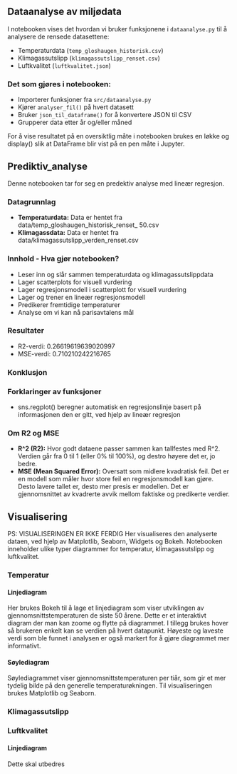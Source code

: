 ## Dataanalyse av miljødata
I notebooken vises det hvordan vi bruker funksjonene i `dataanalyse.py` til å analysere de rensede datasettene: 

- Temperaturdata (`temp_gloshaugen_historisk.csv`)
- Klimagassutslipp (`klimagassutslipp_renset.csv`)
- Luftkvalitet (`luftkvalitet.json`)

### Det som gjøres i notebooken:
- Importerer funksjoner fra `src/dataanalyse.py`
- Kjører `analyser_fil()` på hvert datasett
- Bruker `json_til_dataframe()` for å konvertere JSON til CSV
- Grupperer data etter år og/eller måned

For å vise resultatet på en oversiktlig måte i notebooken brukes en løkke og display() slik at DataFrame blir vist på en pen måte  i Jupyter. 


## Prediktiv_analyse
Denne notebooken tar for seg en predektiv analyse med lineær regresjon.

### Datagrunnlag
- **Temperaturdata:** Data er hentet fra data/temp_gloshaugen_historisk_renset_ 50.csv
- **Klimagassdata:** Data er hentet fra data/klimagassutslipp_verden_renset.csv

### Innhold - Hva gjør notebooken?
- Leser inn og slår sammen temperaturdata og klimagassutslippdata
- Lager scatterplots for visuell vurdering
- Lager regresjonsmodell i scatterplott for visuell vurdering
- Lager og trener en lineær regresjonsmodell
- Predikerer fremtidige temperaturer
- Analyse om vi kan nå parisavtalens mål

### Resultater
- R2-verdi: 0.26619619639020997
- MSE-verdi: 0.710210242216765

### Konklusjon


### Forklaringer av funksjoner
- sns.regplot() beregner automatisk en regresjonslinje basert på informasjonen den er gitt, ved hjelp av lineær regresjon

### Om R2 og MSE

- **R^2 (R2):** Hvor godt dataene passer sammen kan tallfestes med R^2. Verdien går fra 0 til 1 (eller 0% til 100%), og destro høyere det er, jo bedre.
- **MSE (Mean Squared Error):** Oversatt som midlere kvadratisk feil. Det er en modell som måler hvor store feil en regresjonsmodell kan gjøre. Desto lavere tallet er, desto mer presis er modellen. Det er gjennomsnittet av kvadrerte avvik mellom faktiske og predikerte verdier.

## Visualisering
PS: VISUALISERINGEN ER IKKE FERDIG
Her visualiseres den analyserte dataen, ved hjelp av Matplotlib, Seaborn, Widgets og Bokeh. Notebooken inneholder ulike typer diagrammer for temperatur, klimagassutslipp og luftkvalitet. 

### Temperatur
#### Linjediagram
Her brukes Bokeh til å lage et linjediagram som viser utviklingen av gjennomsnittstemperaturen de siste 50 årene. Dette er et interaktivt diagram der man kan zoome og flytte på diagrammet. I tillegg brukes hover så brukeren enkelt kan se verdien på hvert datapunkt. Høyeste og laveste verdi som ble funnet i analysen er også markert for å gjøre diagrammet mer informativt.
#### Søylediagram
Søylediagrammet viser gjennomsnittstemperaturen per tiår, som gir et mer tydelig bilde på den generelle temperaturøkningen. Til visualiseringen brukes Matplotlib og Seaborn.

### Klimagassutslipp


### Luftkvalitet
#### Linjediagram
Dette skal utbedres
